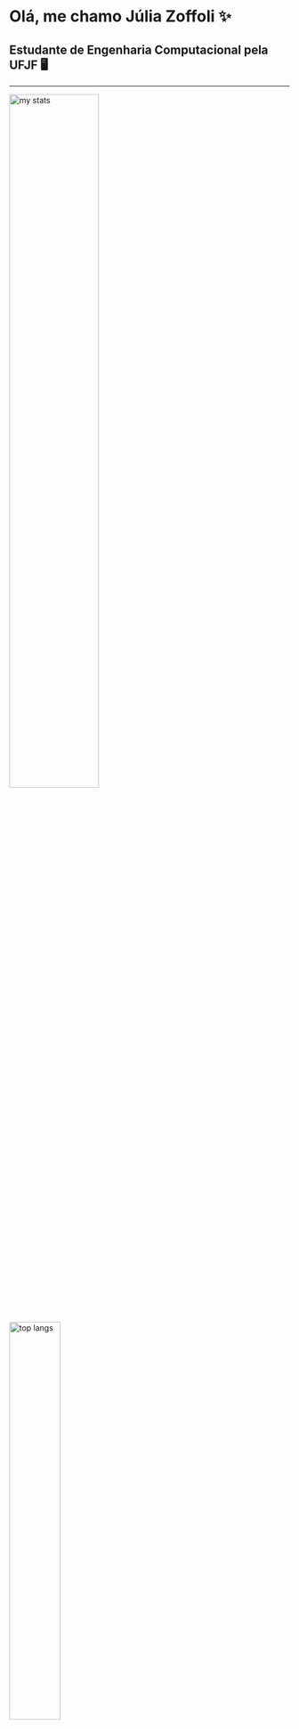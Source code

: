 # Olá, me chamo Júlia Zoffoli ✨

## Estudante de Engenharia Computacional pela UFJF 🖥️

<hr color="#FE428EFF">

<div display="flex" width="100%">
    <img alt="my stats" width="56.5%" src="https://github-readme-stats.vercel.app/api?username=juliazoffoli&show_icons=true&theme=radical&bg_color=00000000"/>
    <img alt="top langs" width="42.8%" src="https://github-readme-stats.vercel.app/api/top-langs/?username=juliazoffoli&layout=compact&theme=bear"/>
</div>

[![github activity graph](https://github-readme-activity-graph.vercel.app/graph?username=juliazoffoli&theme=redical)](https://github.com/juliazoffoli/github-readme-activity-graph)

## 🛠️ Tecnologias e Habilidades

### Linguagens de Programação
[![Java](https://img.shields.io/badge/Java-ED8B00?style=for-the-badge&logo=openjdk&logoColor=white)]()
[![Python](https://img.shields.io/badge/Python-3776AB?style=for-the-badge&logo=python&logoColor=white)]()
[![C++](https://img.shields.io/badge/C%2B%2B-00599C?style=for-the-badge&logo=c%2B%2B&logoColor=white)]()

## 📫 Como me encontrar

[![Lattes](https://img.shields.io/badge/Lattes-00A3E1?style=for-the-badge&logo=data:image/svg+xml;base64,PHN2ZyB4bWxucz0iaHR0cDovL3d3dy53My5vcmcvMjAwMC9zdmciIHZpZXdCb3g9IjAgMCAyNCAyNCI+PHBhdGggZmlsbD0id2hpdGUiIGQ9Ik0xMiAwQzUuMzcgMCAwIDUuMzcgMCAxMnM1LjM3IDEyIDEyIDEyIDEyLTUuMzcgMTItMTJTMTguNjMgMCAxMiAwem0wIDIyYy01LjUyIDAtMTAtNC40OC0xMC0xMHM0LjQ4LTEwIDEwLTEwIDEwIDQuNDggMTAgMTAtNC40OCAxMC0xMCAxMHptLTEuMTctNS44OGwtNC4xMi00LjEyIDEuNDEtMS40MSAyLjcxIDIuNzEgNS44OC01Ljg4IDEuNDEgMS40MS03LjI5IDcuMjl6Ii8+PC9zdmc+&logoColor=white)](http://lattes.cnpq.br/7730354347336036)
[![LinkedIn](https://img.shields.io/badge/LinkedIn-0077B5?style=for-the-badge&logo=linkedin&logoColor=white)](https://linkedin.com/in/júliazoffoli)